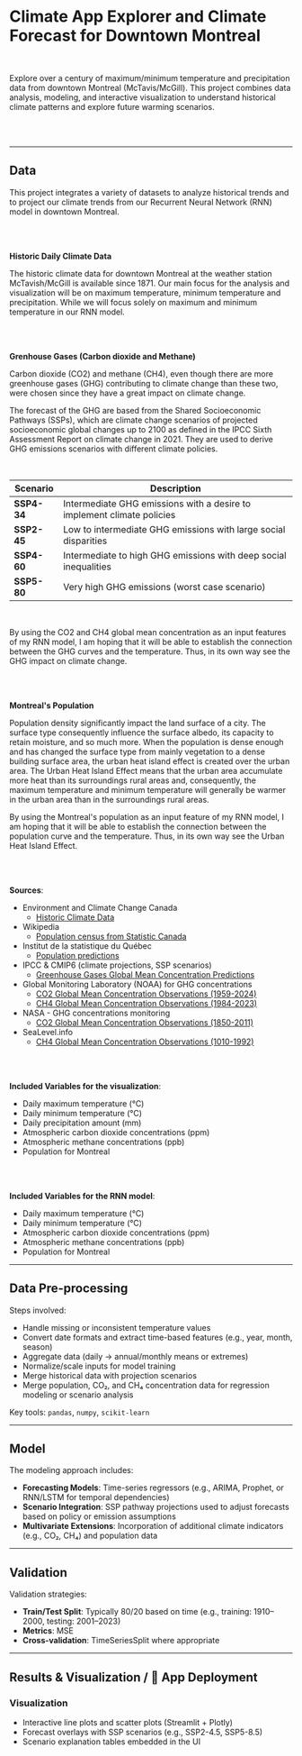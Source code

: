 # Climate App Explorer and Climate Forecast for Downtown Montreal

</br>

Explore over a century of maximum/minimum temperature and precipitation data from downtown Montreal (McTavis/McGill). This project combines data analysis, modeling, and interactive visualization to understand historical climate patterns and explore future warming scenarios.


</br></br>


---
## Data

This project integrates a variety of datasets to analyze historical trends and to project our climate trends from our Recurrent Neural Network (RNN) model in downtown Montreal.

</br></br>

**Historic Daily Climate Data**

The historic climate data for downtown Montreal at the weather station McTavish/McGill is available since 1871. Our main focus for the analysis and visualization will be on maximum temperature, minimum temperature and precipitation. While we will focus solely on maximum and minimum temperature in our RNN model.

</br></br>

**Grenhouse Gases (Carbon dioxide and Methane)**

 Carbon dioxide (CO2) and methane (CH4), even though there are more greenhouse gases (GHG) contributing to climate change than these two, were chosen since they have a great impact on climate change.

The forecast of the GHG are based from the Shared Socioeconomic Pathways (SSPs), which are climate change scenarios of projected socioeconomic global changes up to 2100 as defined in the IPCC Sixth Assessment Report on climate change in 2021. They are used to derive GHG emissions scenarios with different climate policies.

</br>

| Scenario  | Description                                                       |
|-----------|-------------------------------------------------------------------|
| **SSP4-34** | Intermediate GHG emissions with a desire to implement climate policies |
| **SSP2-45** | Low to intermediate GHG emissions with large social disparities  |
| **SSP4-60** | Intermediate to high GHG emissions with deep social inequalities |
| **SSP5-80** | Very high GHG emissions (worst case scenario)                    |

</br>

By using the CO2 and CH4 global mean concentration as an input features of my RNN model, I am hoping that it will be able to establish the connection between the GHG curves and the temperature. Thus, in its own way see the GHG impact on climate change.

</br></br>

**Montreal's Population**

Population density significantly impact the land surface of a city. The surface type consequently influence the surface albedo, its capacity to retain moisture, and so much more. When the population is dense enough and has changed the surface type from mainly vegetation to a dense building surface area, the urban heat island effect is created over the urban area. The Urban Heat Island Effect means that the urban area accumulate more heat than its surroundings rural areas and, consequently, the maximum temperature and minimum temperature will generally be warmer in the urban area than in the surroundings rural areas.

By using the Montreal's population as an input feature of my RNN model, I am hoping that it will be able to establish the connection between the population curve and the temperature. Thus, in its own way see the Urban Heat Island Effect.

</br></br>

**Sources**:
- Environment and Climate Change Canada
  - [Historic Climate Data](https://dd.weather.gc.ca/climate/observations/)
- Wikipedia
  - [Population census from Statistic Canada]( https://fr.wikipedia.org/wiki/Montr%C3%A9al) 
- Institut de la statistique du Québec
  - [Population predictions](https://statistique.quebec.ca/en/fichier/perspectives-demographiques-quebec-et-regions-2021-2071-edition-2024.pdf)
- IPCC & CMIP6 (climate projections, SSP scenarios)
  - [Greenhouse Gases Global Mean Concentration Predictions](https://greenhousegases.science.unimelb.edu.au/#!/view)
- Global Monitoring Laboratory (NOAA) for GHG concentrations
  - [CO2 Global Mean Concentration Observations (1959-2024)](https://gml.noaa.gov/webdata/ccgg/trends/co2/co2_annmean_mlo.txt)
  - [CH4 Global Mean Concentration Observations (1984-2023)](https://gml.noaa.gov/webdata/ccgg/trends/ch4/ch4_annmean_gl.txt)
- NASA - GHG concentrations monitoring
  - [CO2 Global Mean Concentration Observations (1850-2011)](https://data.giss.nasa.gov/modelforce/ghgases/Fig1A.ext.txt)
- SeaLevel.info
  - [CH4 Global Mean Concentration Observations (1010-1992)](https://sealevel.info/EthCH498B.txt)

</br></br>
 
**Included Variables for the visualization**:
- Daily maximum temperature (°C)
- Daily minimum temperature (°C)
- Daily precipitation amount (mm)
- Atmospheric carbon dioxide concentrations (ppm)
- Atmospheric methane concentrations (ppb)
- Population for Montreal

</br></br>

**Included Variables for the RNN model**:
- Daily maximum temperature (°C)
- Daily minimum temperature (°C)
- Atmospheric carbon dioxide concentrations (ppm)
- Atmospheric methane concentrations (ppb)
- Population for Montreal


---

## Data Pre-processing

Steps involved:
- Handle missing or inconsistent temperature values
- Convert date formats and extract time-based features (e.g., year, month, season)
- Aggregate data (daily → annual/monthly means or extremes)
- Normalize/scale inputs for model training
- Merge historical data with projection scenarios
- Merge population, CO₂, and CH₄ concentration data for regression modeling or scenario analysis

Key tools: `pandas`, `numpy`, `scikit-learn`

---

## Model

The modeling approach includes:
- **Forecasting Models**: Time-series regressors (e.g., ARIMA, Prophet, or RNN/LSTM for temporal dependencies)
- **Scenario Integration**: SSP pathway projections used to adjust forecasts based on policy or emission assumptions
- **Multivariate Extensions**: Incorporation of additional climate indicators (e.g., CO₂, CH₄) and population data

---

## Validation

Validation strategies:
- **Train/Test Split**: Typically 80/20 based on time (e.g., training: 1910–2000, testing: 2001–2023)
- **Metrics**: MSE
- **Cross-validation**: TimeSeriesSplit where appropriate

---

## Results & Visualization / 🚀 App Deployment

### Visualization
- Interactive line plots and scatter plots (Streamlit + Plotly)
- Forecast overlays with SSP scenarios (e.g., SSP2-4.5, SSP5-8.5)
- Scenario explanation tables embedded in the UI


